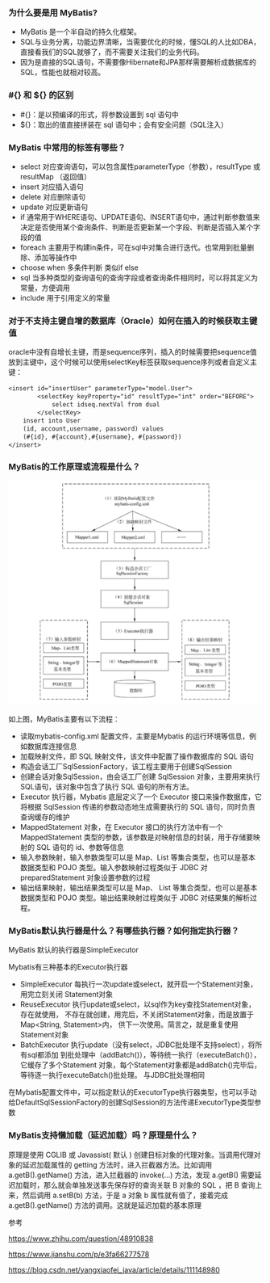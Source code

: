 ### 为什么要是用 MyBatis?

- MyBatis 是一个半自动的持久化框架。
- SQL与业务分离，功能边界清晰，当需要优化的时候，懂SQL的人比如DBA，直接看我们的SQL就够了，而不需要关注我们的业务代码。
- 因为是直接的SQL语句，不需要像Hibernate和JPA那样需要解析成数据库的SQL，性能也就相对较高。

###  #{} 和 ${} 的区别

- #{}：是以预编译的形式，将参数设置到 sql 语句中
- ${}：取出的值直接拼装在 sql 语句中；会有安全问题（SQL注入）

### MyBatis 中常用的标签有哪些？
- select 对应查询语句，可以包含属性parameterType（参数），resultType 或resultMap （返回值）
- insert 对应插入语句
- delete 对应删除语句
- update 对应更新语句
- if 通常用于WHERE语句、UPDATE语句、INSERT语句中，通过判断参数值来决定是否使用某个查询条件、判断是否更新某一个字段、判断是否插入某个字段的值
- foreach 主要用于构建in条件，可在sql中对集合进行迭代。也常用到批量删除、添加等操作中
- choose when 多条件判断 类似if else
- sql 当多种类型的查询语句的查询字段或者查询条件相同时，可以将其定义为常量，方便调用
- include 用于引用定义的常量

### 对于不支持主键自增的数据库（Oracle）如何在插入的时候获取主键值

oracle中没有自增长主键，而是sequence序列，插入的时候需要把sequence值放到主键中，这个时候可以使用selectKey标签获取sequence序列或者自定义主键：

```
<insert id="insertUser" parameterType="model.User">
		<selectKey keyProperty="id" resultType="int" order="BEFORE">
			select idseq.nextVal from dual
		</selectKey>
	insert into User
	(id, account,username, password) values
	(#{id}, #{account},#{username}, #{password})
</insert>

```

### MyBatis的工作原理或流程是什么？
![输入图片说明](../mybatis.png)

如上图，MyBatis主要有以下流程：

- 读取mybatis-config.xml 配置文件，主要是Mybatis 的运行环境等信息，例如数据库连接信息
- 加载映射文件，即 SQL 映射文件，该文件中配置了操作数据库的 SQL 语句
- 构造会话工厂SqlSessionFactory，该工程主要用于创建SqlSession
- 创建会话对象SqlSession，由会话工厂创建 SqlSession 对象，主要用来执行SQL语句，该对象中包含了执行 SQL 语句的所有方法。
- Executor 执行器，Mybatis 底层定义了一个 Executor 接口来操作数据库，它将根据 SqlSession 传递的参数动态地生成需要执行的 SQL 语句，同时负责查询缓存的维护
- MappedStatement 对象，在 Executor 接口的执行方法中有一个 MappedStatement 类型的参数，该参数是对映射信息的封装，用于存储要映射的 SQL 语句的 id、参数等信息
- 输入参数映射，输入参数类型可以是 Map、List 等集合类型，也可以是基本数据类型和 POJO 类型。输入参数映射过程类似于 JDBC 对 preparedStatement 对象设置参数的过程
- 输出结果映射，输出结果类型可以是 Map、 List 等集合类型，也可以是基本数据类型和 POJO 类型。输出结果映射过程类似于 JDBC 对结果集的解析过程。


### MyBatis默认执行器是什么？有哪些执行器？如何指定执行器？

MyBatis 默认的执行器是SimpleExecutor

Mybatis有三种基本的Executor执行器

- SimpleExecutor 每执行一次update或select，就开启一个Statement对象，用完立刻关闭 Statement对象
- ReuseExecutor 执行update或select，以sql作为key查找Statement对象，存在就使用， 不存在就创建，用完后，不关闭Statement对象，而是放置于Map<String, Statement>内， 供下一次使用。简言之，就是重复使用Statement对象
- BatchExecutor 执行update（没有select，JDBC批处理不支持select），将所有sql都添加 到批处理中（addBatch()），等待统一执行（executeBatch()），它缓存了多个Statement 对象，每个Statement对象都是addBatch()完毕后，等待逐一执行executeBatch()批处理。 与JDBC批处理相同

在Mybatis配置文件中，可以指定默认的ExecutorType执行器类型，也可以手动给DefaultSqlSessionFactory的创建SqlSession的方法传递ExecutorType类型参数


### MyBatis支持懒加载（延迟加载）吗？原理是什么？

原理是使用 CGLIB 或 Javassist( 默认 ) 创建目标对象的代理对象。当调用代理对象的延迟加载属性的 getting 方法时，进入拦截器方法。比如调用 a.getB().getName() 方法，进入拦截器的
invoke(…) 方法，发现 a.getB() 需要延迟加载时，那么就会单独发送事先保存好的查询关联 B 对象的 SQL ，把 B 查询上来，然后调用 a.setB(b) 方法，于是 a 对象 b 属性就有值了，接着完成
a.getB().getName() 方法的调用。这就是延迟加载的基本原理



参考

https://www.zhihu.com/question/48910838

https://www.jianshu.com/p/e3fa66277578

https://blog.csdn.net/yangxiaofei_java/article/details/111148980
